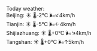 Today weather:  
Beijing: ☀️   🌡️-2°C 🌬️↙4km/h  
Tianjin: ☀️   🌡️-5°C 🌬️←4km/h  
Shijiazhuang: ☀️   🌡️+0°C 🌬️↘4km/h  
Tangshan: ☀️   🌡️+0°C 🌬️↑5km/h  
